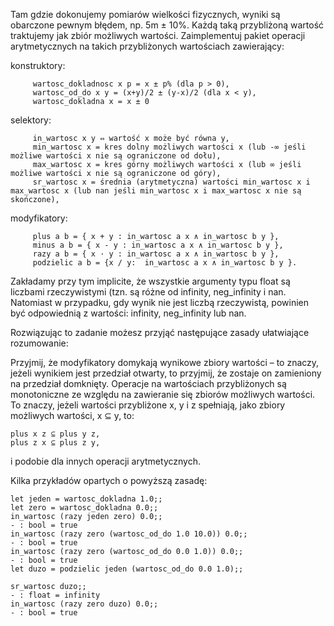 Tam gdzie dokonujemy pomiarów wielkości fizycznych, wyniki są obarczone pewnym błędem, np. 5m ± 10%. Każdą taką przybliżoną wartość traktujemy jak zbiór możliwych wartości. Zaimplementuj pakiet operacji arytmetycznych na takich przybliżonych wartościach zawierający:

konstruktory:
        
         wartosc_dokladnosc x p = x ± p% (dla p > 0),
         wartosc_od_do x y = (x+y)/2 ± (y-x)/2 (dla x < y),
         wartosc_dokladna x = x ± 0
selektory:

         in_wartosc x y ⇔ wartość x może być równa y,
         min_wartosc x = kres dolny możliwych wartości x (lub -∞ jeśli możliwe wartości x nie są ograniczone od dołu),
         max_wartosc x = kres górny możliwych wartości x (lub ∞ jeśli możliwe wartości x nie są ograniczone od góry),
         sr_wartosc x = średnia (arytmetyczna) wartości min_wartosc x i max_wartosc x (lub nan jeśli min_wartosc x i max_wartosc x nie są skończone),
         
modyfikatory:

         plus a b = { x + y : in_wartosc a x ∧ in_wartosc b y },
         minus a b = { x - y : in_wartosc a x ∧ in_wartosc b y },
         razy a b = { x · y : in_wartosc a x ∧ in_wartosc b y },
         podzielic a b = {x / y:  in_wartosc a x ∧ in_wartosc b y }.

Zakładamy przy tym implicite, że wszystkie argumenty typu float są liczbami rzeczywistymi (tzn. są różne od infinity, neg_infinity i nan.
Natomiast w przypadku, gdy wynik nie jest liczbą rzeczywistą, powinien być odpowiednią z wartości: infinity, neg_infinity lub nan.

Rozwiązując to zadanie możesz przyjąć następujące zasady ułatwiające rozumowanie:

Przyjmij, że modyfikatory domykają wynikowe zbiory wartości – to znaczy, jeżeli wynikiem jest przedział otwarty, to przyjmij, że zostaje on zamieniony na przedział domknięty. 
Operacje na wartościach przybliżonych są monotoniczne ze względu na zawieranie się zbiorów możliwych wartości.
To znaczy, jeżeli wartości przybliżone x, y i z spełniają, jako zbiory możliwych wartości, x ⊆ y, to:

    plus x z ⊆ plus y z,
    plus z x ⊆ plus z y,
    
i podobie dla innych operacji arytmetycznych.

Kilka przykładów opartych o powyższą zasadę:

    let jeden = wartosc_dokladna 1.0;;
    let zero = wartosc_dokladna 0.0;;
    in_wartosc (razy jeden zero) 0.0;;
    - : bool = true
    in_wartosc (razy zero (wartosc_od_do 1.0 10.0)) 0.0;;
    - : bool = true
    in_wartosc (razy zero (wartosc_od_do 0.0 1.0)) 0.0;;
    - : bool = true
    let duzo = podzielic jeden (wartosc_od_do 0.0 1.0);;

    sr_wartosc duzo;;
    - : float = infinity
    in_wartosc (razy zero duzo) 0.0;;
    - : bool = true
